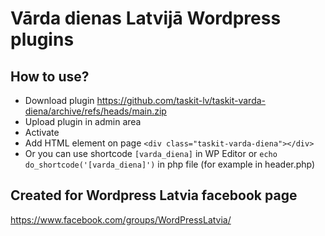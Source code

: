 # Vārda dienas Latvijā Wordpress plugins

## How to use?
- Download plugin https://github.com/taskit-lv/taskit-varda-diena/archive/refs/heads/main.zip
- Upload plugin in admin area
- Activate
- Add HTML element on page `<div class="taskit-varda-diena"></div>`
- Or you can use shortcode `[varda_diena]` in WP Editor or `echo do_shortcode('[varda_diena]')` in php file (for example in header.php)

## Created for Wordpress Latvia facebook page

https://www.facebook.com/groups/WordPressLatvia/